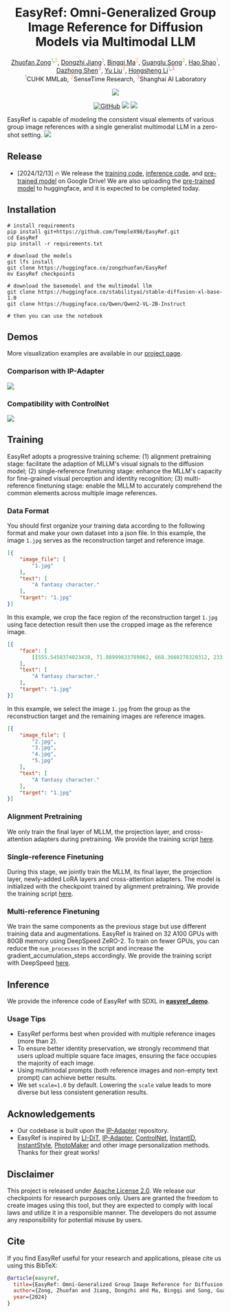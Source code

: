 <div align="center">
<h1>EasyRef: Omni-Generalized Group Image Reference for Diffusion Models via Multimodal LLM</h1>

<div class="is-size-5 publication-authors">
            <span class="author-block">
              <a href="https://scholar.google.com/citations?user=vls0YhoAAAAJ">Zhuofan Zong</a ><sup style="color:#6fbf73;">1</sup><sup style="color:#000000;">,</sup><sup style="color:#ffac33;">2</sup>,
            </span>
            <span class="author-block">
              <a href="https://caraj7.github.io">Dongzhi Jiang</a ><sup style="color:#6fbf73;">1</sup>,
            </span>
              <span class="author-block">
                <a href="https://scholar.google.com/citations?user=rcWQWCoAAAAJ">Bingqi Ma</a ><sup style="color:#ffac33">2</sup>,
              </span>
              <span class="author-block">
                <a href="https://songguanglu.github.io/">Guanglu Song</a ><sup style="color:#ffac33">2</sup>,
              </span>
              <span class="author-block">
                <a href="https://hao-shao.com/">Hao Shao</a ><sup style="color:#6fbf73">1</sup>,
              <!-- </span> -->
              <span class="author-block">
                <a href="http://www.shendazhong.com/">Dazhong Shen</a ><sup style="color:#FF69B4">3</sup>,
              </span>
              <span class="author-block">
                <a href="https://liuyu.us/">Yu Liu</a ><sup style="color:#ffac33">2</sup>,
              </span>
              <span class="author-block">
                <a href="https://www.ee.cuhk.edu.hk/~hsli/">Hongsheng Li</a ><sup style="color:#6fbf73;">1</sup><sup style="color:#000000;">,</sup><sup style="color:#FF69B4;">3</sup>
              </span>
          </div>
          <div class="is-size-5 publication-authors">
            <span class="author-block"><sup style="color:#6fbf73;">1</sup>CUHK MMLab,</span>
            <span class="author-block"><sup style="color:#ffac33">2</sup>SenseTime Research,</span>
            <span class="author-block"><sup style="color:#FF69B4">3</sup>Shanghai AI Laboratory</span><br>
          </div>
              

<a href='https://easyref-gen.github.io/'><img src='https://img.shields.io/badge/Project-Page-green'></a>
<!-- <a href='https://arxiv.org/abs/xxxx.xxxxx'><img src='https://img.shields.io/badge/Technique-Report-red'></a>
<a href='https://huggingface.co/papers/xxxx.xxxxx'><img src='https://img.shields.io/static/v1?label=Paper&message=Huggingface&color=orange'></a>  -->
[![GitHub](https://img.shields.io/github/stars/TempleX98/EasyRef?style=social)](https://github.com/TempleX98/EasyRef)
<a href='https://huggingface.co/spaces/zongzhuofan/EasyRef'><img src='https://img.shields.io/badge/%F0%9F%A4%97%20Hugging%20Face-Demo-blue'></a>
<a href='https://huggingface.co/zongzhuofan/EasyRef'><img src='https://img.shields.io/badge/%F0%9F%A4%97%20Hugging%20Face-Model-blue'></a>
</div>
EasyRef is capable of modeling the consistent visual elements of various group image references with a single generalist multimodal LLM in a zero-shot setting.

<img src='assets/teaser.png'>

## Release
- [2024/12/13] 🔥 We release the [training code](https://github.com/TempleX98/EasyRef/blob/main/scripts/multi_ref_finetune.sh), [inference code](https://github.com/TempleX98/EasyRef/blob/main/easyref_demo.ipynb), and [pre-trained model](https://drive.google.com/file/d/14MbHa8RzmXeNz34POlsIDbszVq6UPYgs/view?usp=sharing) on Google Drive! We are also uploading the [pre-trained model](https://huggingface.co/zongzhuofan/EasyRef) to huggingface, and it is expected to be completed today.

## Installation

```
# install requirements
pip install git+https://github.com/TempleX98/EasyRef.git
cd EasyRef
pip install -r requirements.txt

# download the models
git lfs install
git clone https://huggingface.co/zongzhuofan/EasyRef
mv EasyRef checkpoints

# download the basemodel and the multimodal llm
git clone https://huggingface.co/stabilityai/stable-diffusion-xl-base-1.0
git clone https://huggingface.co/Qwen/Qwen2-VL-2B-Instruct

# then you can use the notebook
```

## Demos
More visualization examples are available in our [project page](https://easyref-gen.github.io/).
### Comparison with IP-Adapter

<img src='assets/qualitative.png'>

### Compatibility with ControlNet

<img src='assets/controlnet.png'>

## Training

EasyRef adopts a progressive training scheme: (1) alignment pretraining stage: facilitate the adaption of MLLM's visual signals to the diffusion model; (2) single-reference finetuning stage: enhance the MLLM's capacity for fine-grained visual perception and identity recognition; (3) multi-reference finetuning stage: enable the MLLM to accurately comprehend the common elements across multiple image references.

### Data Format

You should first organize your training data according to the following format and make your own dataset into a json file.
In this example, the image `1.jpg` serves as the reconstruction target and reference image.
```json
[{
    "image_file": [
        "1.jpg"
    ],
    "text": [
        "A fantasy character."
    ],
    "target": "1.jpg"
}]
```
In this example, we crop the face region of the reconstruction target `1.jpg` using face detection result then use the cropped image as the reference image.
```json
[{
    "face": [
        [[555.5458374023438, 71.08999633789062, 668.3660278320312, 233.39280700683594, 0.9999279975891113]]
    ],    
    "text": [
        "A fantasy character."
    ],
    "target": "1.jpg"   
}]
```
In this example, we select the image `1.jpg` from the group as the reconstruction target and the remaining images are reference images.
```json
[{
    "image_file": [
        "2.jpg",
        "3.jpg",
        "4.jpg",
        "5.jpg"
    ],
    "text": [
        "A fantasy character."
    ],
    "target": "1.jpg"
}]
```
### Alignment Pretraining
We only train the final layer of MLLM, the projection layer, and cross-attention adapters during pretraining. 
We provide the training script [here](https://github.com/TempleX98/EasyRef/blob/main/scripts/alignment_pretraining.sh).

### Single-reference Finetuning
During this stage, we jointly train the MLLM, its final layer, the projection layer, newly-added LoRA layers and cross-attention adapters. The model is initialized with the checkpoint trained by alignment pretraining. We provide the training script [here](https://github.com/TempleX98/EasyRef/blob/main/scripts/single_ref_finetune.sh).

### Multi-reference Finetuning
We train the same components as the previous stage but use different training data and augmentations. EasyRef is trained on 32 A100 GPUs with 80GB memory using DeepSpeed ZeRO-2. To train on fewer GPUs, you can reduce the `num_processes` in the script and increase the gradient_accumulation_steps accordingly.
We provide the training script with DeepSpeed [here](https://github.com/TempleX98/EasyRef/blob/main/scripts/multi_ref_finetune.sh).

## Inference
We provide the inference code of EasyRef with SDXL in [**easyref_demo**](easyref_demo.ipynb).

### Usage Tips
- EasyRef performs best when provided with multiple reference images (more than 2).
- To ensure better identity preservation, we strongly recommend that users upload multiple square face images, ensuring the face occupies the majority of each image.
- Using multimodal prompts (both reference images and non-empty text prompt) can achieve better results. 
- We set `scale=1.0` by default. Lowering the `scale` value leads to more diverse but less consistent generation results.


## Acknowledgements
- Our codebase is built upon the [IP-Adapter](https://github.com/tencent-ailab/IP-Adapter) repository.
- EasyRef is inspired by [LI-DiT](https://arxiv.org/abs/2406.11831), [IP-Adapter](https://github.com/tencent-ailab/IP-Adapter), [ControlNet](https://github.com/lllyasviel/ControlNet), [InstantID](https://github.com/instantX-research/InstantID), [InstantStyle](https://github.com/instantX-research/InstantStyle), [PhotoMaker](https://github.com/TencentARC/PhotoMaker) and other image personalization methods. Thanks for their great works!

## Disclaimer
This project is released under [Apache License 2.0](https://github.com/TempleX98/EasyRef/blob/main/LICENSE). We release our checkpoints for research purposes only. Users are granted the freedom to create images using this tool, but they are expected to comply with local laws and utilize it in a responsible manner. The developers do not assume any responsibility for potential misuse by users.

## Cite
If you find EasyRef useful for your research and applications, please cite us using this BibTeX:

```bibtex
@article{easyref,
  title={EasyRef: Omni-Generalized Group Image Reference for Diffusion Models via Multimodal LLM},
  author={Zong, Zhuofan and Jiang, Dongzhi and Ma, Bingqi and Song, Guanglu and Shao, Hao and Shen, Dazhong and Liu, Yu and Li, Hongsheng},
  year={2024}
}
```
